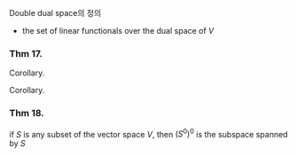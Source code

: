 Double dual space의 정의
- the set of linear functionals over the dual space of $V$

### Thm 17.

Corollary.

Corollary.



### Thm 18.
if $S$ is any subset of the vector space $V$, then $(S^0)^0$ is the subspace spanned by $S$

